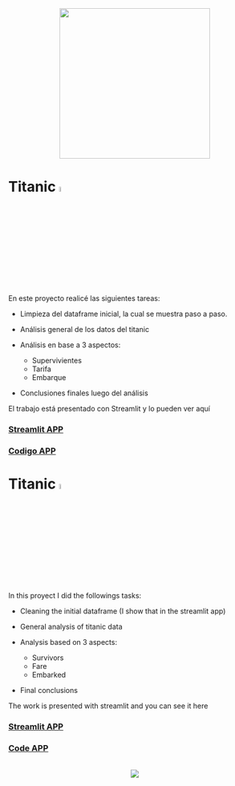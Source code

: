 
<div id="header" align="center">
  <img src="https://media.giphy.com/media/uaB5o9l6Wungk/giphy.gif" width="300"/>
</div>



# Titanic <img src="https://www.dscasturias.com/WebRoot/StoreES3/Shops/ec8259/5B22/3B17/5576/7419/600F/52DF/D016/E45D/images.jpg" style="width: 5%; height: auto;" />
En este proyecto realicé las siguientes tareas:
- Limpieza del dataframe inicial, la cual se muestra paso a paso.
- Análisis general de los datos del titanic
- Análisis en base a 3 aspectos:
  + Supervivientes
  + Tarifa
  + Embarque
  
- Conclusiones finales luego del análisis

El trabajo está presentado con Streamlit y lo pueden ver aquí
### [Streamlit APP](https://rodri1791-inflacion-argentina-inflacion-d0qf7g.streamlit.app/)
### [Codigo APP](https://github.com/Rodri1791/Titanic/blob/main/app.py)

# Titanic <img src="https://www.comprarbanderas.es/images/banderas/400/14-reino-unido_400px.jpg" style="width: 5%; height: auto;" />

In this proyect I did the followings tasks:
- Cleaning the initial dataframe (I show that in the streamlit app)
- General analysis of titanic data
- Analysis based on 3 aspects:
  + Survivors
  + Fare
  + Embarked
  
- Final conclusions

The work is presented with streamlit and you can see it here
### [Streamlit APP](https://rodri1791-inflacion-argentina-inflacion-d0qf7g.streamlit.app/)
### [Code APP](https://github.com/Rodri1791/Titanic/blob/main/app.py)

<br>
<center><img src="http://c.files.bbci.co.uk/16D1/production/_100814850_gettyimages-877330410.jpg"></center>
<br>

